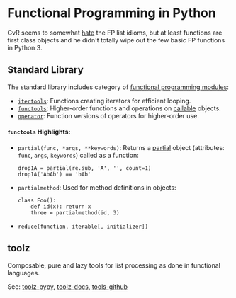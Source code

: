 Functional Programming in Python
================================

GvR seems to somewhat [hate] the FP list idioms, but at least
functions are first class objects and he didn't totally wipe out the
few basic FP functions in Python 3.


Standard Library
----------------

The standard library includes category of [functional programming
modules][functional]:

* [`itertools`]: Functions creating iterators for efficient looping.
* [`functools`]: Higher-order functions and operations on [callable] objects.
* [`operator`]: Function versions of operators for higher-order use.

#### `functools` Highlights:

* `partial(func, *args, **keywords)`: Returns a [partial] object
  (attributes: `func`, `args`, `keywords`) called as a function:
  
      drop1A = partial(re.sub, 'A', '', count=1)
      drop1A('AbAb') == 'bAb'

* `partialmethod`: Used for method definitions in objects:

      class Foo():
          def id(x): return x
          three = partialmethod(id, 3)

* `reduce(function, iterable[, initializer])`


toolz
-----

Composable, pure and lazy tools for list processing as done in
functional languages.

See: [toolz-pypy], [toolz-docs], [tools-github]



[`functools`]: https://docs.python.org/3/library/functools.html
[`itertools`]: iter.md
[`operator`]: https://docs.python.org/3/library/operator.html
[callable]: functions.md
[functional]: https://docs.python.org/3/library/functional.html
[hate]: http://www.artima.com/weblogs/viewpost.jsp?thread=98196
[partial]: https://docs.python.org/3/library/functools.html#partial-objects
[tools-github]: https://github.com/pytoolz/toolz/
[toolz-docs]: https://toolz.readthedocs.io/
[toolz-pypy]: https://pypi.python.org/pypi/toolz
